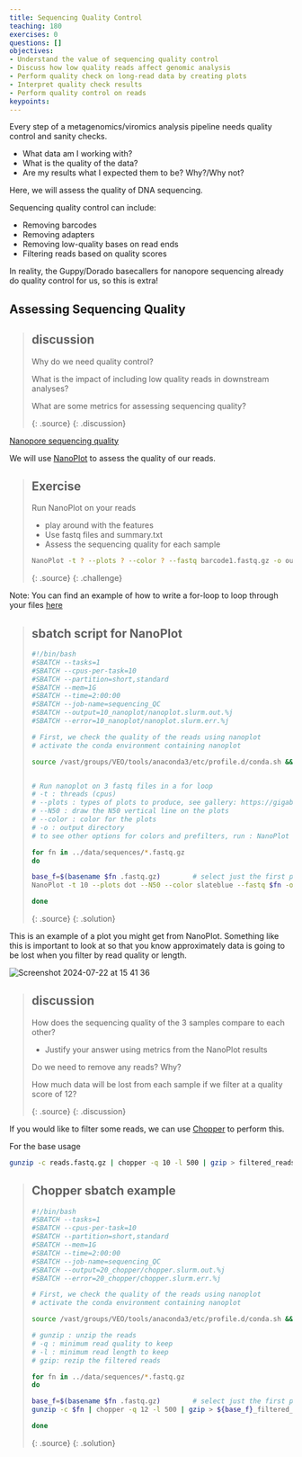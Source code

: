 ```yaml
---
title: Sequencing Quality Control
teaching: 180
exercises: 0
questions: []
objectives:
- Understand the value of sequencing quality control
- Discuss how low quality reads affect genomic analysis
- Perform quality check on long-read data by creating plots
- Interpret quality check results
- Perform quality control on reads
keypoints:
---
```


Every step of a metagenomics/viromics analysis pipeline needs quality control and sanity checks.  
- What data am I working with?
- What is the quality of the data?
- Are my results what I expected them to be? Why?/Why not?

Here, we will assess the quality of DNA sequencing. 

Sequencing quality control can include:
- Removing barcodes
- Removing adapters
- Removing low-quality bases on read ends
- Filtering reads based on quality scores 

In reality, the Guppy/Dorado basecallers for nanopore sequencing already do quality control for us, so this is extra!



## Assessing Sequencing Quality

> ## discussion
>
> Why do we need quality control?  
> 
>What is the impact of including low quality reads in downstream analyses?  
>
> What are some metrics for assessing sequencing quality?  
> 
> {: .source}
{: .discussion}

 [Nanopore sequencing quality](https://help.nanoporetech.com/en/articles/6629615-where-can-i-find-out-more-about-quality-scores)

We will use [NanoPlot](https://github.com/wdecoster/NanoPlot?tab=readme-ov-file) to assess the quality of our reads. 

> ## Exercise
>
> Run NanoPlot on your reads
> - play around with the features
> - Use fastq files and summary.txt
> - Assess the sequencing quality for each sample
> 
>```bash
> NanoPlot -t ? --plots ? --color ? --fastq barcode1.fastq.gz -o output_dir/barcode1
>```
> 
> {: .source}
{: .challenge}

Note: You can find an example of how to write a for-loop to loop through your files [here](https://github.com/vmkhot/useful-scripts/blob/main/Linux%20Commands%20Cheat%20Sheet.md#loops)

> ## sbatch script for NanoPlot
> ```bash
> #!/bin/bash
>#SBATCH --tasks=1
>#SBATCH --cpus-per-task=10
>#SBATCH --partition=short,standard
>#SBATCH --mem=1G
>#SBATCH --time=2:00:00
>#SBATCH --job-name=sequencing_QC
>#SBATCH --output=10_nanoplot/nanoplot.slurm.out.%j
>#SBATCH --error=10_nanoplot/nanoplot.slurm.err.%j
>
># First, we check the quality of the reads using nanoplot
># activate the conda environment containing nanoplot
>
>source /vast/groups/VEO/tools/anaconda3/etc/profile.d/conda.sh && conda activate nanoplot_v1.41.3
>
>
># Run nanoplot on 3 fastq files in a for loop
># -t : threads (cpus)
># --plots : types of plots to produce, see gallery: https://gigabaseorgigabyte.wordpress.com/2017/06/01/example-gallery-of-nanoplot/ 
># --N50 : draw the N50 vertical line on the plots
># --color : color for the plots
># -o : output directory
># to see other options for colors and prefilters, run : NanoPlot -h
>
>for fn in ../data/sequences/*.fastq.gz
>do
>
>base_f=$(basename $fn .fastq.gz)        # select just the first part of the name
>NanoPlot -t 10 --plots dot --N50 --color slateblue --fastq $fn -o 10_nanoplot/${base_f}/
>
>done
>```
> {: .source}
{: .solution}

This is an example of a plot you might get from NanoPlot. Something like this is important to look at so that you know approximately data is going to be lost when you filter by read quality or length. 

![Screenshot 2024-07-22 at 15 41 36](https://github.com/user-attachments/assets/c4a33643-5950-497b-806e-f03897703639)


> ## discussion
>
> How does the sequencing quality of the 3 samples compare to each other?  
>  - Justify your answer using metrics from the NanoPlot results
>
> Do we need to remove any reads? Why?  
>
> How much data will be lost from each sample if we filter at a quality score of 12?
> 
> {: .source}
{: .discussion}

If you would like to filter some reads, we can use [Chopper](https://github.com/wdecoster/chopper) to perform this.

For the base usage

```bash
gunzip -c reads.fastq.gz | chopper -q 10 -l 500 | gzip > filtered_reads.fastq.gz
```

>## Chopper sbatch example
>```bash
>#!/bin/bash
>#SBATCH --tasks=1
>#SBATCH --cpus-per-task=10
>#SBATCH --partition=short,standard
>#SBATCH --mem=1G
>#SBATCH --time=2:00:00
>#SBATCH --job-name=sequencing_QC
>#SBATCH --output=20_chopper/chopper.slurm.out.%j
>#SBATCH --error=20_chopper/chopper.slurm.err.%j
>
># First, we check the quality of the reads using nanoplot
># activate the conda environment containing nanoplot
>
>source /vast/groups/VEO/tools/anaconda3/etc/profile.d/conda.sh && conda activate chopper_v0.5.0
>
># gunzip : unzip the reads
># -q : minimum read quality to keep
># -l : minimum read length to keep
># gzip: rezip the filtered reads
>
>for fn in ../data/sequences/*.fastq.gz
>do
>
>base_f=$(basename $fn .fastq.gz)        # select just the first part of the name
>gunzip -c $fn | chopper -q 12 -l 500 | gzip > ${base_f}_filtered_reads.fastq.gz
>
>done
>```
>{: .source}
{: .solution}
